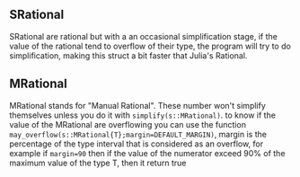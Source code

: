 ## SRational

SRational are rational but with a an occasional simplification stage, if the value of the 
rational tend to overflow of their type, the program will try to do simplification, making this struct a bit faster that Julia's Rational.

## MRational

MRational stands for "Manual Rational". These number won't simplify themselves unless you do it with `simplify(s::MRational)`. to know if the value of the MRational are overflowing you can use the function `may_overflow(s::MRational{T};margin=DEFAULT_MARGIN)`, margin is the percentage of the type interval that is considered as an overflow, for example if `margin=90` then if the value of the numerator exceed 90% of the maximum value of the type T, then it return true